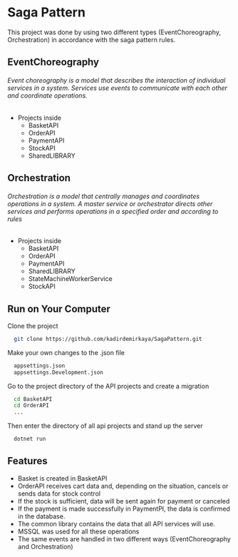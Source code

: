 # Saga Pattern

This project was done by using two different types (EventChoreography, Orchestration) in accordance with the saga pattern rules.

## EventChoreography

###### Event choreography is a model that describes the interaction of individual services in a system. Services use events to communicate with each other and coordinate operations.

- Projects inside
    - BasketAPI
    - OrderAPI
    - PaymentAPI
    - StockAPI
    - SharedLIBRARY

## Orchestration

###### Orchestration is a model that centrally manages and coordinates operations in a system. A master service or orchestrator directs other services and performs operations in a specified order and according to rules

- Projects inside
    - BasketAPI
    - OrderAPI
    - PaymentAPI
    - SharedLIBRARY
    - StateMachineWorkerService
    - StockAPI

## Run on Your Computer

Clone the project

```bash
  git clone https://github.com/kadirdemirkaya/SagaPattern.git
```

Make your own changes to the .json file

```bash
  appsettings.json
  appsettings.Development.json
```

Go to the project directory of the API projects and create a migration

```bash
  cd BasketAPI
  cd OrderAPI
  ...
```

Then enter the directory of all api projects and stand up the server

```bash
  dotnet run
```

## Features

- Basket is created in BasketAPI
- OrderAPI receives cart data and, depending on the situation, cancels or sends data for stock control
- If the stock is sufficient, data will be sent again for payment or canceled
- If the payment is made successfully in PaymentPI, the data is confirmed in the database.
- The common library contains the data that all API services will use.
- MSSQL was used for all these operations
- The same events are handled in two different ways (EventChoreography and Orchestration)
